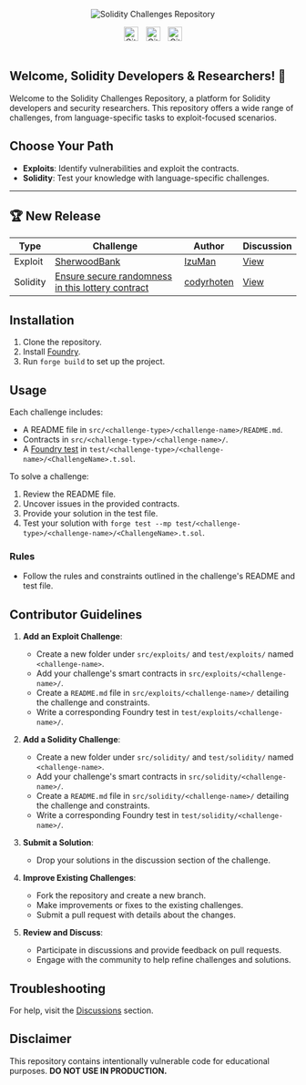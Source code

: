 <p align="center">
  <img src="assets/repo-social-cover.png" alt="Solidity Challenges Repository"/>
</p>

<div align="center">
    <img src="https://img.shields.io/github/stars/passandscore/solidity-challenges?style=social" alt="GitHub stars" style="height:25px;">
  <span style="padding: 0 5px;"></span>
    <img src="https://img.shields.io/github/contributors/passandscore/solidity-challenges?style=social" alt="GitHub contributors" style="height:25px;">
  <span style="padding: 0 5px;"></span>
    <img src="https://img.shields.io/github/forks/passandscore/solidity-challenges?style=social" alt="GitHub forks" style="height:25px;">
</div>

<br/>

## Welcome, Solidity Developers & Researchers! 🎉

Welcome to the Solidity Challenges Repository, a platform for Solidity developers and security researchers. This repository offers a wide range of challenges, from language-specific tasks to exploit-focused scenarios.

## Choose Your Path

- **Exploits**: Identify vulnerabilities and exploit the contracts.
- **Solidity**: Test your knowledge with language-specific challenges.

---

## 🏆 New Release

| Type  | Challenge           | Author      | Discussion           |
| --- | --------------- | ---------- | -------------- |
| Exploit   | [SherwoodBank](https://github.com/passandscore/solidity-challenges/blob/main/src/exploits/sherwood-bank/README.md) | [IzuMan](https://github.com/IzuMan0x)|[View](https://github.com/passandscore/solidity-challenges/blob/main/Challenges/challenge-06/README.md) | [View](https://github.com/passandscore/solidity-challenges/discussions/14) |
| Solidity   | [Ensure secure randomness in this lottery contract](https://github.com/passandscore/solidity-challenges/blob/main/src/solidity/challenge-02/README.md) |[codyrhoten](https://github.com/codyrhoten) |[View](https://github.com/passandscore/solidity-challenges/discussions/14)|

## Installation

1. Clone the repository.
2. Install [Foundry](https://book.getfoundry.sh/getting-started/installation).
3. Run `forge build` to set up the project.

## Usage

Each challenge includes:

- A README file in `src/<challenge-type>/<challenge-name>/README.md`.
- Contracts in `src/<challenge-type>/<challenge-name>/`.
- A [Foundry test](https://book.getfoundry.sh/forge/tests) in `test/<challenge-type>/<challenge-name>/<ChallengeName>.t.sol`.

To solve a challenge:

1. Review the README file.
2. Uncover issues in the provided contracts.
3. Provide your solution in the test file.
4. Test your solution with `forge test --mp test/<challenge-type>/<challenge-name>/<ChallengeName>.t.sol`.

### Rules

- Follow the rules and constraints outlined in the challenge's README and test file.

## Contributor Guidelines

1. **Add an Exploit Challenge**:
   - Create a new folder under `src/exploits/` and `test/exploits/` named `<challenge-name>`.
   - Add your challenge's smart contracts in `src/exploits/<challenge-name>/`.
   - Create a `README.md` file in `src/exploits/<challenge-name>/` detailing the challenge and constraints.
   - Write a corresponding Foundry test in `test/exploits/<challenge-name>/`.

2. **Add a Solidity Challenge**:
   - Create a new folder under `src/solidity/` and `test/solidity/` named `<challenge-name>`.
   - Add your challenge's smart contracts in `src/solidity/<challenge-name>/`.
   - Create a `README.md` file in `src/solidity/<challenge-name>/` detailing the challenge and constraints.
   - Write a corresponding Foundry test in `test/solidity/<challenge-name>/`.

3. **Submit a Solution**:
   - Drop your solutions in the discussion section of the challenge.

4. **Improve Existing Challenges**:
   - Fork the repository and create a new branch.
   - Make improvements or fixes to the existing challenges.
   - Submit a pull request with details about the changes.

5. **Review and Discuss**:
   - Participate in discussions and provide feedback on pull requests.
   - Engage with the community to help refine challenges and solutions.

## Troubleshooting

For help, visit the [Discussions](https://github.com/passandscore/solidity-challenges/discussions) section.

## Disclaimer

This repository contains intentionally vulnerable code for educational purposes. **DO NOT USE IN PRODUCTION.**
